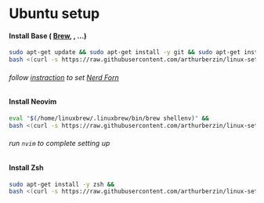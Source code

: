 # Ubuntu setup

#### Install Base ( [Brew](https://brew.sh/), , ...)

```bash
sudo apt-get update && sudo apt-get install -y git && sudo apt-get install -y curl &&
bash <(curl -s https://raw.githubusercontent.com/arthurberzin/linux-setup/main/Install.sh)
```

###### follow [instraction](https://bytexd.com/how-to-install-nerd-fonts-on-linux/) to set [Nerd Forn](https://www.nerdfonts.com/#home)

#### Install Neovim

```bash
eval "$(/home/linuxbrew/.linuxbrew/bin/brew shellenv)" &&
bash <(curl -s https://raw.githubusercontent.com/arthurberzin/linux-setup/main/nvim.sh)
```

###### run `nvim` to complete setting up

#### Install Zsh

```bash
sudo apt-get install -y zsh &&
bash <(curl -s https://raw.githubusercontent.com/arthurberzin/linux-setup/main/zsh.sh)
```
